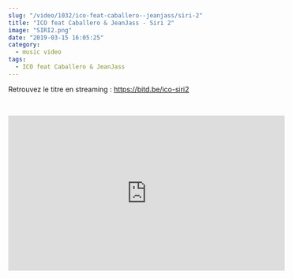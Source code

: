 ```yaml
--- 
slug: "/video/1032/ico-feat-caballero--jeanjass/siri-2"
title: "ICO feat Caballero & JeanJass - Siri 2"
image: "SIRI2.png"
date: "2019-03-15 16:05:25"
category:
  - music video
tags:
  - ICO feat Caballero & JeanJass
---
```

<p>Retrouvez le titre en streaming : <a href="https://www.youtube.com/redirect?redir_token=govOzpg5B8O1CmMRBublF9EtLsB8MTU1Mjc0NzgyNEAxNTUyNjYxNDI0&q=https%3A%2F%2Fbitd.be%2Fico-siri2&event=video_description&v=-yLPnzOTfhw" target="_blank">https://bitd.be/ico-siri2</a></p><br/><p><iframe width="560" height="315" src="https://www.youtube.com/embed/-yLPnzOTfhw" frameborder="0" allow="accelerometer; autoplay; encrypted-media; gyroscope; picture-in-picture" allowfullscreen></iframe></p>